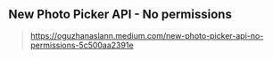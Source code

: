 

## New Photo Picker API - No permissions

> https://oguzhanaslann.medium.com/new-photo-picker-api-no-permissions-5c500aa2391e



<!--stackedit_data:
eyJoaXN0b3J5IjpbMTM3MjQyNjQwNV19
-->